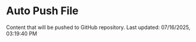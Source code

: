 # Auto Push File

Content that will be pushed to GitHub repository.
Last updated: 07/16/2025, 03:19:40 PM